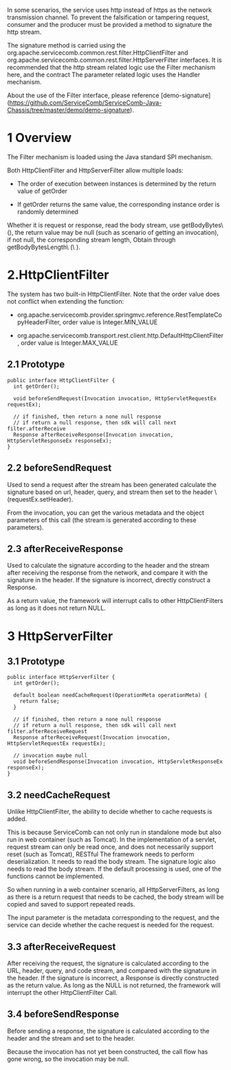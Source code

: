 In some scenarios, the service uses http instead of https as the network transmission channel. To prevent the falsification or tampering request, consumer and the producer must be provided a method to signature the http stream.

The signature method is carried using the org.apache.servicecomb.common.rest.filter.HttpClientFilter and org.apache.servicecomb.common.rest.filter.HttpServerFilter interfaces. It is recommended that the http stream related logic use the Filter mechanism here, and the contract The parameter related logic uses the Handler mechanism.

About the use of the Filter interface, please reference [demo-signature] (https://github.com/ServiceComb/ServiceComb-Java-Chassis/tree/master/demo/demo-signature).



# 1 Overview

The Filter mechanism is loaded using the Java standard SPI mechanism.

Both HttpClientFilter and HttpServerFilter allow multiple loads:

* The order of execution between instances is determined by the return value of getOrder

* If getOrder returns the same value, the corresponding instance order is randomly determined

Whether it is request or response, read the body stream, use getBodyBytes\ (\), the return value may be null (such as scenario of getting an invocation), if not null, the corresponding stream length, Obtain through getBodyBytesLength\ (\ ).

# 2.HttpClientFilter

The system has two built-in HttpClientFilter. Note that the order value does not conflict when extending the function:

* org.apache.servicecomb.provider.springmvc.reference.RestTemplateCopyHeaderFilter, order value is Integer.MIN\_VALUE

* org.apache.servicecomb.transport.rest.client.http.DefaultHttpClientFilter, order value is Integer.MAX\_VALUE

## 2.1 Prototype

```
public interface HttpClientFilter {
  int getOrder();

  void beforeSendRequest(Invocation invocation, HttpServletRequestEx requestEx);

  // if finished, then return a none null response
  // if return a null response, then sdk will call next filter.afterReceive
  Response afterReceiveResponse(Invocation invocation, HttpServletResponseEx responseEx);
}
```

## 2.2 beforeSendRequest

Used to send a request after the stream has been generated
calculate the signature based on url, header, query, and stream
then set to the header \ (requestEx.setHeader\).

From the invocation, you can get the various metadata and the object parameters of this call (the stream is generated according to these parameters).

## 2.3 afterReceiveResponse

Used to calculate the signature according to the header and the stream after receiving the response from the network, and compare it with the signature in the header. If the signature is incorrect, directly construct a Response.

As a return value, the framework will interrupt calls to other HttpClientFilters as long as it does not return NULL.

# 3 HttpServerFilter

## 3.1 Prototype

```
public interface HttpServerFilter {
  int getOrder();

  default boolean needCacheRequest(OperationMeta operationMeta) {
    return false;
  }

  // if finished, then return a none null response
  // if return a null response, then sdk will call next filter.afterReceiveRequest
  Response afterReceiveRequest(Invocation invocation, HttpServletRequestEx requestEx);

  // invocation maybe null
  void beforeSendResponse(Invocation invocation, HttpServletResponseEx responseEx);
}
```

## 3.2 needCacheRequest

Unlike HttpClientFilter, the ability to decide whether to cache requests is added.

This is because ServiceComb can not only run in standalone mode but also run in web container (such as Tomcat). In the implementation of a servlet, request stream can only be read once, and does not necessarily support reset (such as Tomcat), RESTful The framework needs to perform deserialization. It needs to read the body stream. The signature logic also needs to read the body stream. If the default processing is used, one of the functions cannot be implemented.

So when running in a web container scenario, all HttpServerFilters, as long as there is a return request that needs to be cached, the body stream will be copied and saved to support repeated reads.

The input parameter is the metadata corresponding to the request, and the service can decide whether the cache request is needed for the request.

## 3.3 afterReceiveRequest

After receiving the request, the signature is calculated according to the URL, header, query, and code stream, and compared with the signature in the header. If the signature is incorrect, a Response is directly constructed as the return value. As long as the NULL is not returned, the framework will interrupt the other HttpClientFilter Call.

## 3.4 beforeSendResponse

Before sending a response, the signature is calculated according to the header and the stream and set to the header.

Because the invocation has not yet been constructed, the call flow has gone wrong, so the invocation may be null.
